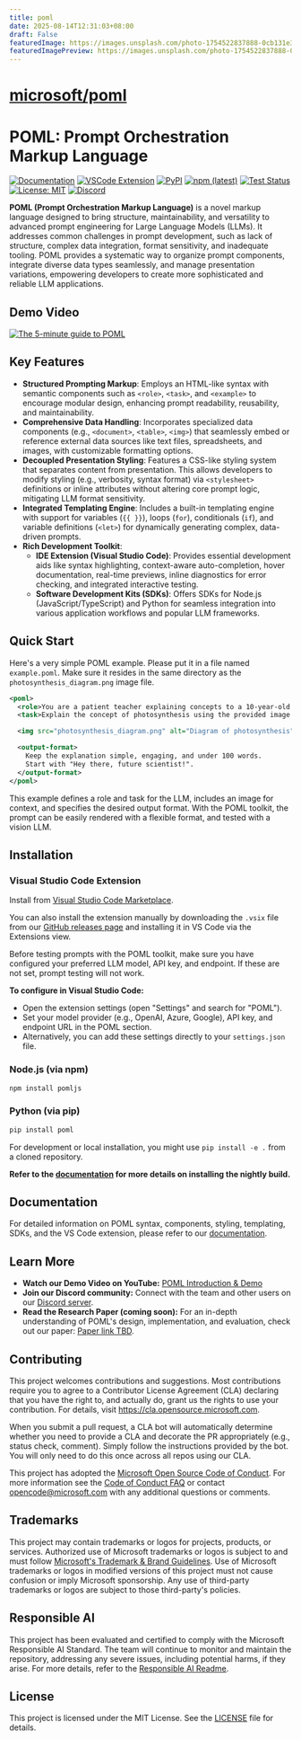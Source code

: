 ```yaml
---
title: poml
date: 2025-08-14T12:31:03+08:00
draft: False
featuredImage: https://images.unsplash.com/photo-1754522837888-0cb131e33484?ixid=M3w0NjAwMjJ8MHwxfHJhbmRvbXx8fHx8fHx8fDE3NTUxNDU3Njl8&ixlib=rb-4.1.0
featuredImagePreview: https://images.unsplash.com/photo-1754522837888-0cb131e33484?ixid=M3w0NjAwMjJ8MHwxfHJhbmRvbXx8fHx8fHx8fDE3NTUxNDU3Njl8&ixlib=rb-4.1.0
---
```


# [microsoft/poml](https://github.com/microsoft/poml)

# POML: Prompt Orchestration Markup Language

[![Documentation](https://img.shields.io/badge/docs-microsoft.github.io-blue)](https://microsoft.github.io/poml/)
[![VSCode Extension](https://img.shields.io/visual-studio-marketplace/v/poml-team.poml)](https://marketplace.visualstudio.com/items?itemName=poml-team.poml)
[![PyPI](https://img.shields.io/pypi/v/poml)](https://pypi.org/project/poml/)
[![npm (latest)](https://img.shields.io/npm/v/pomljs)](https://www.npmjs.com/package/pomljs)
[![Test Status](https://github.com/microsoft/poml/actions/workflows/test.yml/badge.svg)](https://github.com/microsoft/poml/actions/workflows/test.yml)
[![License: MIT](https://img.shields.io/badge/License-MIT-yellow.svg)](https://opensource.org/licenses/MIT)
[![Discord](https://img.shields.io/badge/Discord-Join-5865F2?logo=discord&logoColor=white)](https://discord.gg/kSzTeMn9Vb)

**POML (Prompt Orchestration Markup Language)** is a novel markup language designed to bring structure, maintainability, and versatility to advanced prompt engineering for Large Language Models (LLMs). It addresses common challenges in prompt development, such as lack of structure, complex data integration, format sensitivity, and inadequate tooling. POML provides a systematic way to organize prompt components, integrate diverse data types seamlessly, and manage presentation variations, empowering developers to create more sophisticated and reliable LLM applications.

## Demo Video

[![The 5-minute guide to POML](https://i3.ytimg.com/vi/b9WDcFsKixo/maxresdefault.jpg)](https://youtu.be/b9WDcFsKixo)

## Key Features

* **Structured Prompting Markup**: Employs an HTML-like syntax with semantic components such as `<role>`, `<task>`, and `<example>` to encourage modular design, enhancing prompt readability, reusability, and maintainability.
* **Comprehensive Data Handling**: Incorporates specialized data components (e.g., `<document>`, `<table>`, `<img>`) that seamlessly embed or reference external data sources like text files, spreadsheets, and images, with customizable formatting options.
* **Decoupled Presentation Styling**: Features a CSS-like styling system that separates content from presentation. This allows developers to modify styling (e.g., verbosity, syntax format) via `<stylesheet>` definitions or inline attributes without altering core prompt logic, mitigating LLM format sensitivity.
* **Integrated Templating Engine**: Includes a built-in templating engine with support for variables (`{{ }}`), loops (`for`), conditionals (`if`), and variable definitions (`<let>`) for dynamically generating complex, data-driven prompts.
* **Rich Development Toolkit**:
    * **IDE Extension (Visual Studio Code)**: Provides essential development aids like syntax highlighting, context-aware auto-completion, hover documentation, real-time previews, inline diagnostics for error checking, and integrated interactive testing.
    * **Software Development Kits (SDKs)**: Offers SDKs for Node.js (JavaScript/TypeScript) and Python for seamless integration into various application workflows and popular LLM frameworks.

## Quick Start

Here's a very simple POML example. Please put it in a file named `example.poml`. Make sure it resides in the same directory as the `photosynthesis_diagram.png` image file.

```xml
<poml>
  <role>You are a patient teacher explaining concepts to a 10-year-old.</role>
  <task>Explain the concept of photosynthesis using the provided image as a reference.</task>

  <img src="photosynthesis_diagram.png" alt="Diagram of photosynthesis" />

  <output-format>
    Keep the explanation simple, engaging, and under 100 words.
    Start with "Hey there, future scientist!".
  </output-format>
</poml>
```

This example defines a role and task for the LLM, includes an image for context, and specifies the desired output format. With the POML toolkit, the prompt can be easily rendered with a flexible format, and tested with a vision LLM.

## Installation

### Visual Studio Code Extension

Install from [Visual Studio Code Marketplace](https://marketplace.visualstudio.com/items?itemName=poml-team.poml).

You can also install the extension manually by downloading the `.vsix` file from our [GitHub releases page](https://github.com/microsoft/poml/releases) and installing it in VS Code via the Extensions view.

Before testing prompts with the POML toolkit, make sure you have configured your preferred LLM model, API key, and endpoint. If these are not set, prompt testing will not work.

**To configure in Visual Studio Code:**
- Open the extension settings (open "Settings" and search for "POML").
- Set your model provider (e.g., OpenAI, Azure, Google), API key, and endpoint URL in the POML section.
- Alternatively, you can add these settings directly to your `settings.json` file.

### Node.js (via npm)

```bash
npm install pomljs
```

### Python (via pip)

```bash
pip install poml
```

For development or local installation, you might use `pip install -e .` from a cloned repository.

**Refer to the [documentation](https://microsoft.github.io/poml) for more details on installing the nightly build.**

## Documentation

For detailed information on POML syntax, components, styling, templating, SDKs, and the VS Code extension, please refer to our [documentation](https://microsoft.github.io/poml).

## Learn More

* **Watch our Demo Video on YouTube:** [POML Introduction & Demo](https://youtu.be/b9WDcFsKixo)
* **Join our Discord community:** Connect with the team and other users on our [Discord server](https://discord.gg/kSzTeMn9Vb).
* **Read the Research Paper (coming soon):** For an in-depth understanding of POML's design, implementation, and evaluation, check out our paper: [Paper link TBD](TBD).

## Contributing

This project welcomes contributions and suggestions. Most contributions require you to agree to a Contributor License Agreement (CLA) declaring that you have the right to, and actually do, grant us the rights to use your contribution. For details, visit https://cla.opensource.microsoft.com.

When you submit a pull request, a CLA bot will automatically determine whether you need to provide a CLA and decorate the PR appropriately (e.g., status check, comment). Simply follow the instructions provided by the bot. You will only need to do this once across all repos using our CLA.

This project has adopted the [Microsoft Open Source Code of Conduct](https://opensource.microsoft.com/codeofconduct/). For more information see the [Code of Conduct FAQ](https://opensource.microsoft.com/codeofconduct/faq/) or contact [opencode@microsoft.com](mailto:opencode@microsoft.com) with any additional questions or comments.

## Trademarks

This project may contain trademarks or logos for projects, products, or services. Authorized use of Microsoft trademarks or logos is subject to and must follow [Microsoft's Trademark & Brand Guidelines](https://www.microsoft.com/en-us/legal/intellectualproperty/trademarks/usage/general). Use of Microsoft trademarks or logos in modified versions of this project must not cause confusion or imply Microsoft sponsorship. Any use of third-party trademarks or logos are subject to those third-party's policies.

## Responsible AI

This project has been evaluated and certified to comply with the Microsoft Responsible AI Standard. The team will continue to monitor and maintain the repository, addressing any severe issues, including potential harms, if they arise. For more details, refer to the [Responsible AI Readme](RAI_README).

## License

This project is licensed under the MIT License. See the [LICENSE](LICENSE) file for details.
